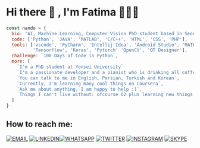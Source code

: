 # Hi there 👋 , I'm Fatima 🧚🏻‍♀️

```js
const nando = {
  bio: 'AI, Machine Learning, Computer Vision PhD student based in Seoul, South Korea',
  code: ['Python', 'JAVA', 'MATLAB', 'C/C++', 'HTML', 'CSS', 'PHP'],
  tools: ['vscode', 'PyCharm', 'Intellij Idea', 'Android Studio', 'MATLAB', 'Adobe Dreamweaver', 
          'Tensorflow', 'Keras', 'Pytorch' 'OpenCV', 'QT Designer'],
  challenge: `100 Days of Code in Python`,
  more: [
    `I'm a PhD student at Yonsei University` 
    `I'm a passionate developer and a pianist who is drinking all coffee in Seoul, Korea`,
    `You can talk to me in English, Persian, Turkish and Korean`,
    `Currently, I'm learning many cool things on Coursera`,
    `Ask me about anything, I am happy to help :)`,
    `Things I can't live without: ofcourse O2 plus learning new things every day`,
  ]
}
```

## How to reach me:

[![EMAIL](https://i.ibb.co/hMP6JNc/Webp-net-resizeimage.png)](mailto:fatimada@yonsei.ac.kr) [![LINKEDIN](https://i.ibb.co/0nhpDR2/Webp-net-resizeimage-2.png)](https://www.linkedin.com/in/fatima-dehghan-%ED%8C%8C%ED%8B%B0%EB%A7%88-a24491123)[![WHATSAPP](https://i.ibb.co/RcdjJxW/whatsapp.png)](https://api.whatsapp.com/send/?phone=821089387292&text&app_absent=0) [![TWITTER](https://i.ibb.co/0BcNGqh/twitter.png)](https://twitter.com/XFatiJanX) [![INSTAGRAM](https://i.ibb.co/w75L4J7/Webp-net-resizeimage-1.png)](https://www.instagram.com/fatimadhghn/) [![SKYPE](https://i.ibb.co/HKgW9GY/Webp-net-resizeimage-3.png)](https://join.skype.com/invite/DeBPNJCTCDTb)

